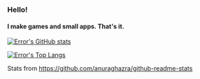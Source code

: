 ### Hello!
#### I make games and small apps. That's it.

[![Error's GitHub stats](https://github-readme-stats.vercel.app/api?username=error-in-code&theme=onedark&count_private=true)](https://github.com/anuraghazra/github-readme-stats)

[![Error's Top Langs](https://github-readme-stats.vercel.app/api/top-langs/?username=error-in-code&theme=onedark&hide=batchfile,powershell&layout=compact&count_private=true)](https://github.com/anuraghazra/github-readme-stats)

Stats from https://github.com/anuraghazra/github-readme-stats
